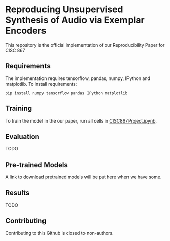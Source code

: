 # Reproducing Unsupervised Synthesis of Audio via Exemplar Encoders

This repository is the official implementation of our Reproducibility Paper for CISC 867

## Requirements

The implementation requires tensorflow, pandas, numpy, IPython and matplotlib.
To install requirements:
```setup
pip install numpy tensorflow pandas IPython matplotlib
```
## Training

To train the model in the our paper, run all cells in [CISC867Project.ipynb](https://github.com/CISC-867/Project/blob/master/CISC867Project.ipynbhttps://github.com/CISC-867/Project/blob/master/CISC867Project.ipynb). 

## Evaluation

TODO

## Pre-trained Models

A link to download pretrained models will be put here when we have some.

## Results

TODO

## Contributing

Contributing to this Github is closed to non-authors.
